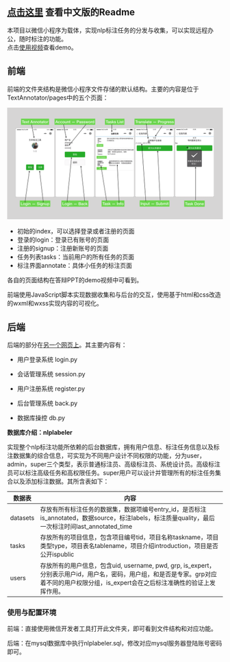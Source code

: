 [点击这里](./README.md) 查看中文版的Readme
----

本项目以微信小程序为载体，实现nlp标注任务的分发与收集，可以实现远程办公，随时标注的功能。  
点击[使用视频](./images/demo.mov)查看demo。

## 前端

前端的文件夹结构是微信小程序文件存储的默认结构。主要的内容是位于TextAnnotator/pages中的五个页面：

![页面显示](./images/en_pages.png)

* 初始的index，可以选择登录或者注册的页面
* 登录的login：登录已有账号的页面
* 注册的signup：注册新账号的页面
* 任务列表tasks：当前用户的所有任务的页面
* 标注界面annotate：具体小任务的标注页面

各自的页面结构在答辩PPT的demo视频中可看到。

前端使用JavaScript脚本实现数据收集和与后台的交互，使用基于html和css改造的wxml和wxss实现内容的可视化。



## 后端

后端的部分在[另一个网页上](https://github.com/dxwyc/Anteater)。其主要内容有：

* 用户登录系统 login.py

* 会话管理系统 session.py

* 用户注册系统 register.py

* 后台管理系统 back.py

* 数据库操控 db.py

**数据库介绍：nlplabeler**

实现整个nlp标注功能所依赖的后台数据库，拥有用户信息、标注任务信息以及标注数据集的综合信息，可实现为不同用户设计不同权限的功能，分为user，admin，super三个类型，表示普通标注员、高级标注员、系统设计员。高级标注员可以标注高级任务和高权限任务。super用户可以设计并管理所有的标注任务集合以及添加标注数据。其所含表如下：

| 数据表   | 内容                                                         |
| -------- | ------------------------------------------------------------ |
| datasets | 存放有所有标注任务的数据集，数据项编号entry_id，是否标注is_annotated，数据source，标注labels，标注质量quality，最后一次标注时间last_annotated_time |
| tasks    | 存放所有的项目信息，包含项目编号tid，项目名称taskname，项目类型type，项目表名tablename，项目介绍introduction，项目是否公开ispublic |
| users    | 存放所有的用户信息，包含uid, username, pwd, grp, is_expert，分别表示用户id，用户名，密码，用户组，和是否是专家。grp对应着不同的用户权限分组，is_expert会在之后标注准确性的验证上发挥作用。 |



### 使用与配置环境

前端：直接使用微信开发者工具打开此文件夹，即可看到文件结构和对应功能。

后端：在mysql数据库中执行nlplabeler.sql，修改对应mysql服务器登陆账号密码即可。



